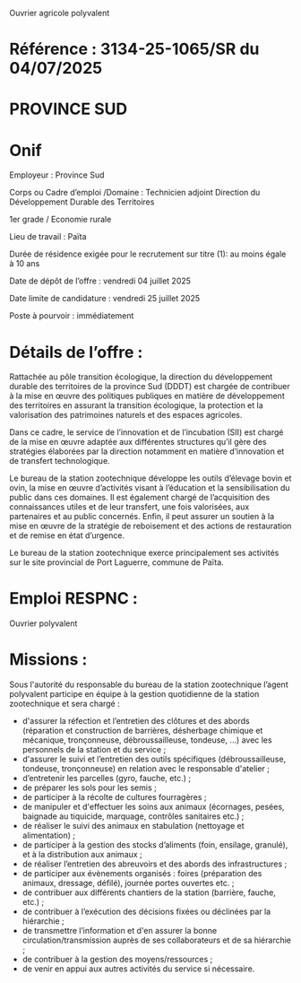 
Ouvrier agricole polyvalent

# Référence : 3134-25-1065/SR du 04/07/2025

# PROVINCE SUD

# Onif

Employeur : Province Sud

Corps ou Cadre d’emploi /Domaine : Technicien adjoint Direction du Développement Durable des Territoires

1er grade / Economie rurale

Lieu de travail : Païta

Durée de résidence exigée pour le recrutement sur titre (1): au moins égale à 10 ans

Date de dépôt de l’offre : vendredi 04 juillet 2025

Date limite de candidature : vendredi 25 juillet 2025

Poste à pourvoir : immédiatement

# Détails de l’offre :

Rattachée au pôle transition écologique, la direction du développement durable des territoires de la province Sud (DDDT) est chargée de contribuer à la mise en œuvre des politiques publiques en matière de développement des territoires en assurant la transition écologique, la protection et la valorisation des patrimoines naturels et des espaces agricoles.

Dans ce cadre, le service de l’innovation et de l’incubation (SII) est chargé de la mise en œuvre adaptée aux différentes structures qu’il gère des stratégies élaborées par la direction notamment en matière d’innovation et de transfert technologique.

Le bureau de la station zootechnique développe les outils d’élevage bovin et ovin, la mise en œuvre d’activités visant à l’éducation et la sensibilisation du public dans ces domaines. Il est également chargé de l’acquisition des connaissances utiles et de leur transfert, une fois valorisées, aux partenaires et au public concernés. Enfin, il peut assurer un soutien à la mise en œuvre de la stratégie de reboisement et des actions de restauration et de remise en état d’urgence.

Le bureau de la station zootechnique exerce principalement ses activités sur le site provincial de Port Laguerre, commune de Païta.

# Emploi RESPNC :

Ouvrier polyvalent

# Missions :

Sous l'autorité du responsable du bureau de la station zootechnique l’agent polyvalent participe en équipe à la gestion quotidienne de la station zootechnique et sera chargé :

- d'assurer la réfection et l’entretien des clôtures et des abords (réparation et construction de barrières, désherbage chimique et mécanique, tronçonneuse, débroussailleuse, tondeuse, …) avec les personnels de la station et du service ;
- d'assurer le suivi et l’entretien des outils spécifiques (débroussailleuse, tondeuse, tronçonneuse) en relation avec le responsable d'atelier ;
- d’entretenir les parcelles (gyro, fauche, etc.) ;
- de préparer les sols pour les semis ;
- de participer à la récolte de cultures fourragères ;
- de manipuler et d'effectuer les soins aux animaux (écornages, pesées, baignade au tiquicide, marquage, contrôles sanitaires etc.) ;
- de réaliser le suivi des animaux en stabulation (nettoyage et alimentation) ;
- de participer à la gestion des stocks d’aliments (foin, ensilage, granulé), et à la distribution aux animaux ;
- de réaliser l’entretien des abreuvoirs et des abords des infrastructures ;
- de participer aux évènements organisés : foires (préparation des animaux, dressage, défilé), journée portes ouvertes etc. ;
- de contribuer aux différents chantiers de la station (barrière, fauche, etc.) ;
- de contribuer à l’exécution des décisions fixées ou déclinées par la hiérarchie ;
- de transmettre l’information et d'en assurer la bonne circulation/transmission auprès de ses collaborateurs et de sa hiérarchie ;
- de contribuer à la gestion des moyens/ressources ;
- de venir en appui aux autres activités du service si nécessaire.


